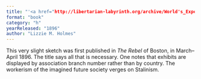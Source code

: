```yaml
---
title: "'<a href="http://libertarian-labyrinth.org/archive/World's_Exposition_in_the_Year_2,000">World's Exposition in the Year 2,000</a>'"
format: "book"
category: "h"
yearReleased: "1896"
author: "Lizzie M. Holmes"
---
```

 This very slight sketch was first published in _The Rebel_ of Boston, in  March–April 1896. The title says all that is necessary. One notes that exhibits  are displayed by association branch number rather than by country. The workerism  of the imagined future society verges on Stalinism.
 
